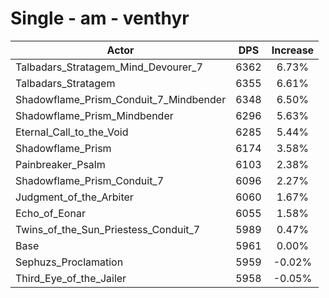 # Single - am - venthyr
| Actor | DPS | Increase |
|---|:---:|:---:|
|Talbadars_Stratagem_Mind_Devourer_7|6362|6.73%|
|Talbadars_Stratagem|6355|6.61%|
|Shadowflame_Prism_Conduit_7_Mindbender|6348|6.50%|
|Shadowflame_Prism_Mindbender|6296|5.63%|
|Eternal_Call_to_the_Void|6285|5.44%|
|Shadowflame_Prism|6174|3.58%|
|Painbreaker_Psalm|6103|2.38%|
|Shadowflame_Prism_Conduit_7|6096|2.27%|
|Judgment_of_the_Arbiter|6060|1.67%|
|Echo_of_Eonar|6055|1.58%|
|Twins_of_the_Sun_Priestess_Conduit_7|5989|0.47%|
|Base|5961|0.00%|
|Sephuzs_Proclamation|5959|-0.02%|
|Third_Eye_of_the_Jailer|5958|-0.05%|
